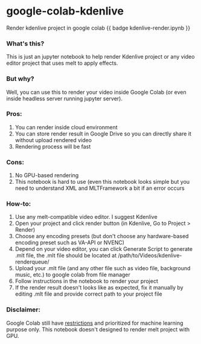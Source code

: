 # google-colab-kdenlive
Render kdenlive project in google colab
{{ badge kdenlive-render.ipynb }}
### What's this?
This is just an jupyter notebook to help render Kdenlive project or any video editor project that uses melt to apply effects.
### But why?
Well, you can use this to render your video inside Google Colab (or even inside headless server running jupyter server).
### Pros:
1. You can render inside cloud environment
2. You can store render result in Google Drive so you can directly share it without upload rendered video
3. Rendering process will be fast

### Cons:
1. No GPU-based rendering
2. This notebook is hard to use (even this notebook looks simple but you need to understand XML and MLTFramework a bit if an error occurs

### How-to:
1. Use any melt-compatible video editor. I suggest Kdenlive
2. Open your project and click render button (in Kdenlive, Go to Project > Render)
3. Choose any encoding presets (but don't choose any hardware-based encoding preset such as VA-API or NVENC)
4. Depend on your video editor, you can click Generate Script to generate .mlt file, the .mlt file should be located at /path/to/Videos/kdenlive-renderqueue/
5. Upload your .mlt file (and any other file such as video file, background music, etc.) to google colab from file manager
6. Follow instructions in the notebook to render your project
7. If the render result doesn't looks like as expected, fix it manually by editing .mlt file and provide correct path to your project file

### Disclaimer:
Google Colab still have [restrictions](https://research.google.com/colaboratory/faq.html#limitations-and-restrictions) and prioritized for machine learning purpose only. This notebook doesn't designed to render melt project with GPU.

